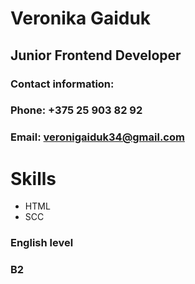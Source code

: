 # Veronika Gaiduk

## Junior Frontend Developer


### Contact information:

### Phone: +375 25 903 82 92

### Email: veronigaiduk34@gmail.com

# Skills

* HTML
* SCC

### English level

### B2
